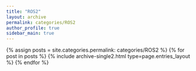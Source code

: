 ```yaml
---
title: "ROS2"
layout: archive
permalink: categories/ROS2
author_profile: true
sidebar_main: true
---
```



{% assign posts = site.categories.permalink: categories/ROS2 %}
{% for post in posts %} {% include archive-single2.html type=page.entries_layout %} {% endfor %}
